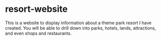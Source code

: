 # resort-website

This is a website to display information about a theme park resort I have created. 
You will be able to drill down into parks, hotels, lands, attractions, and even shops and restaurants.

